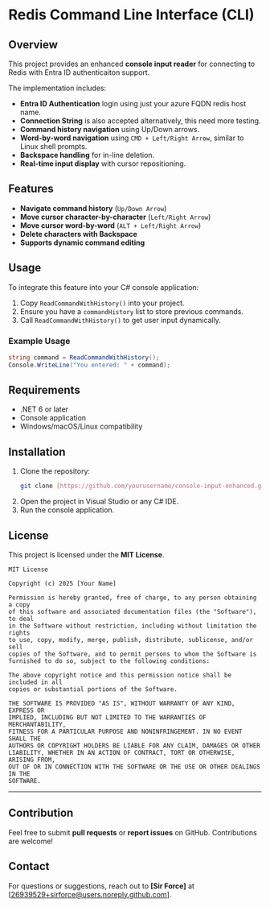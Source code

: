 # Redis Command Line Interface (CLI)

## Overview
This project provides an enhanced **console input reader** for connecting to Redis with Entra ID authenticaiton support. 

The implementation includes:

- **Entra ID Authentication** login using just your azure FQDN redis host name.
- **Connection String** is also accepted alternatively, this need more testing.
- **Command history navigation** using Up/Down arrows.
- **Word-by-word navigation** using `CMD + Left/Right Arrow`, similar to Linux shell prompts.
- **Backspace handling** for in-line deletion.
- **Real-time input display** with cursor repositioning.

## Features
- **Navigate command history** (`Up/Down Arrow`)
- **Move cursor character-by-character** (`Left/Right Arrow`)
- **Move cursor word-by-word** (`ALT + Left/Right Arrow`)
- **Delete characters with Backspace**
- **Supports dynamic command editing**

## Usage
To integrate this feature into your C# console application:

1. Copy `ReadCommandWithHistory()` into your project.
2. Ensure you have a `commandHistory` list to store previous commands.
3. Call `ReadCommandWithHistory()` to get user input dynamically.

### Example Usage
```csharp
string command = ReadCommandWithHistory();
Console.WriteLine("You entered: " + command);
```

## Requirements
- .NET 6 or later
- Console application
- Windows/macOS/Linux compatibility

## Installation
1. Clone the repository:
   ```sh
   git clone [https://github.com/yourusername/console-input-enhanced.git](https://github.com/sirforce/RedisClientCLI.git)
   ```
2. Open the project in Visual Studio or any C# IDE.
3. Run the console application.

## License

This project is licensed under the **MIT License**.

```
MIT License

Copyright (c) 2025 [Your Name]

Permission is hereby granted, free of charge, to any person obtaining a copy
of this software and associated documentation files (the "Software"), to deal
in the Software without restriction, including without limitation the rights
to use, copy, modify, merge, publish, distribute, sublicense, and/or sell
copies of the Software, and to permit persons to whom the Software is
furnished to do so, subject to the following conditions:

The above copyright notice and this permission notice shall be included in all
copies or substantial portions of the Software.

THE SOFTWARE IS PROVIDED "AS IS", WITHOUT WARRANTY OF ANY KIND, EXPRESS OR
IMPLIED, INCLUDING BUT NOT LIMITED TO THE WARRANTIES OF MERCHANTABILITY,
FITNESS FOR A PARTICULAR PURPOSE AND NONINFRINGEMENT. IN NO EVENT SHALL THE
AUTHORS OR COPYRIGHT HOLDERS BE LIABLE FOR ANY CLAIM, DAMAGES OR OTHER
LIABILITY, WHETHER IN AN ACTION OF CONTRACT, TORT OR OTHERWISE, ARISING FROM,
OUT OF OR IN CONNECTION WITH THE SOFTWARE OR THE USE OR OTHER DEALINGS IN THE
SOFTWARE.
```

---

## Contribution
Feel free to submit **pull requests** or **report issues** on GitHub. Contributions are welcome!

## Contact
For questions or suggestions, reach out to **[Sir Force]** at [26939529+sirforce@users.noreply.github.com].

